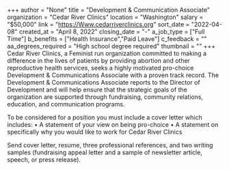 +++
author = "None"
title = "Development & Communication Associate"
organization = "Cedar River Clinics"
location = "Washington"
salary = "$50,000"
link = "https://Www.cedarriverclinics.org"
sort_date = "2022-04-08"
created_at = "April 8, 2022"
closing_date = "-"
a_job_type = ["Full Time"]
b_benefits = ["Health Insurance","Paid Leave"]
c_feedback = ""
aa_degrees_required = "High school degree required"
thumbnail = ""
+++
Cedar River Clinics, a Feminist run organization committed to making a difference in the lives of patients by providing abortion and other reproductive health services, seeks a highly motivated pro-choice Development & Communications Associate with a proven track record. The Development & Communications Associate reports to the Director of Development and will help ensure that the strategic goals of the organization are supported through fundraising, community relations, education, and communication programs. 

To be considered for a position you must include a cover letter which includes:
•	A statement of your view on being pro-choice 
•	A statement on specifically why you would like to work for Cedar River Clinics

Send cover letter, resume, three professional references, and two writing samples (fundraising appeal letter and a sample of newsletter article, speech, or press release).
